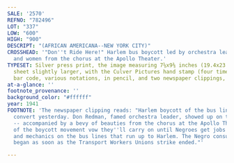 ```yaml
---
SALE: '2570'
REFNO: "782496"
LOT: "337"
LOW: "600"
HIGH: "900"
DESCRIPT: "(AFRICAN AMERICANA--NEW YORK CITY)"
CROSSHEAD: '"Don''t Ride Here!" Harlem bus boycott led by orchestra leader Don Redman
  and women from the chorus at the Apollo Theater.'
TYPESET: Silver press print, the image measuring 7⅝x9⅜ inches (19.4x23.8 cm.), the
  sheet slightly larger, with the Culver Pictures hand stamp (four times), Culver
  bar code, various notations, in pencil, and two newspaper clippings, on verso. 1941
at-a-glance: ''
footnote_provenance: ''
background_color: "#ffffff"
year: 1941
FOOTNOTE: 'The newspaper clipping reads: "Harlem boycott of the bus lines got a new
  convert yesterday. Don Redman, famed orchestra leader, showed up on the picket line
  -- accompanied by a bevy of beauties from the chorus at the Apollo Theater. Leaders
  of the boycott movement vow they''ll carry on until Negroes get jobs as chauffeurs
  and mechanics on the bus lines that run up to Harlem. The Negro consumer strike
  began as soon as the Transport Workers Unions strike ended."'

---
```

